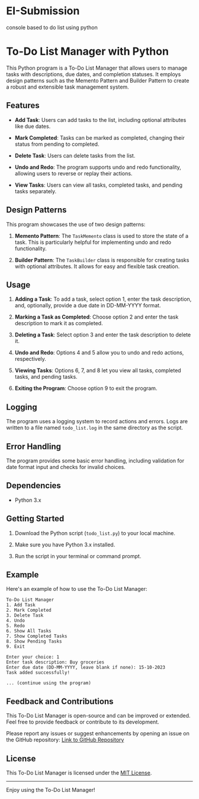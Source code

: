 # EI-Submission
console based to do list using python
# To-Do List Manager with Python

This Python program is a To-Do List Manager that allows users to manage tasks with descriptions, due dates, and completion statuses. It employs design patterns such as the Memento Pattern and Builder Pattern to create a robust and extensible task management system.

## Features

- **Add Task**: Users can add tasks to the list, including optional attributes like due dates.

- **Mark Completed**: Tasks can be marked as completed, changing their status from pending to completed.

- **Delete Task**: Users can delete tasks from the list.

- **Undo and Redo**: The program supports undo and redo functionality, allowing users to reverse or replay their actions.

- **View Tasks**: Users can view all tasks, completed tasks, and pending tasks separately.

## Design Patterns

This program showcases the use of two design patterns:

1. **Memento Pattern**: The `TaskMemento` class is used to store the state of a task. This is particularly helpful for implementing undo and redo functionality.

2. **Builder Pattern**: The `TaskBuilder` class is responsible for creating tasks with optional attributes. It allows for easy and flexible task creation.

## Usage

1. **Adding a Task**: To add a task, select option 1, enter the task description, and, optionally, provide a due date in DD-MM-YYYY format.

2. **Marking a Task as Completed**: Choose option 2 and enter the task description to mark it as completed.

3. **Deleting a Task**: Select option 3 and enter the task description to delete it.

4. **Undo and Redo**: Options 4 and 5 allow you to undo and redo actions, respectively.

5. **Viewing Tasks**: Options 6, 7, and 8 let you view all tasks, completed tasks, and pending tasks.

6. **Exiting the Program**: Choose option 9 to exit the program.

## Logging

The program uses a logging system to record actions and errors. Logs are written to a file named `todo_list.log` in the same directory as the script.

## Error Handling

The program provides some basic error handling, including validation for date format input and checks for invalid choices.

## Dependencies

- Python 3.x

## Getting Started

1. Download the Python script (`todo_list.py`) to your local machine.

2. Make sure you have Python 3.x installed.

3. Run the script in your terminal or command prompt.

## Example

Here's an example of how to use the To-Do List Manager:

```
To-Do List Manager
1. Add Task
2. Mark Completed
3. Delete Task
4. Undo
5. Redo
6. Show All Tasks
7. Show Completed Tasks
8. Show Pending Tasks
9. Exit

Enter your choice: 1
Enter task description: Buy groceries
Enter due date (DD-MM-YYYY, leave blank if none): 15-10-2023
Task added successfully!

... (continue using the program)

```

## Feedback and Contributions

This To-Do List Manager is open-source and can be improved or extended. Feel free to provide feedback or contribute to its development.

Please report any issues or suggest enhancements by opening an issue on the GitHub repository: [Link to GitHub Repository](https://github.com/your-github-repo)

## License

This To-Do List Manager is licensed under the [MIT License](LICENSE).

---

Enjoy using the To-Do List Manager!

